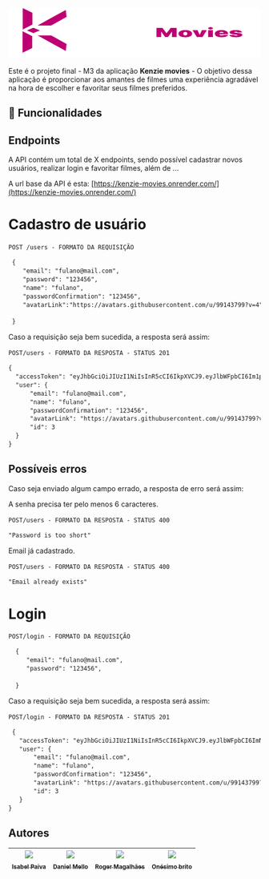  [<img src="src/assets/logo.svg" height=100 width=1200>](https://idroid.vercel.app/)

<!-- <h1 align="center"> Projeto final M3 </h1>  -->

    
 Este é o projeto final - M3 da aplicação **Kenzie movies** - O objetivo dessa aplicação é proporcionar aos amantes de filmes uma experiência agradável na
 hora de escolher e favoritar seus filmes preferidos. 
     
<!--    [<img src="https://avatars.githubusercontent.com/u/122807663?v=4" height=400 width=1200>](https://idroid.vercel.app/) -->
   
   ## :hammer: Funcionalidades
   
   

  ##  Endpoints
  
  A API contém um total de X endpoints, sendo possível cadastrar novos usuários, realizar login e favoritar filmes, além de ... 
  
 A url base da API é esta: [https://kenzie-movies.onrender.com/](https://kenzie-movies.onrender.com/)
  
  # Cadastro de usuário
  
  `POST /users - FORMATO DA REQUISIÇÃO`
  
  ```markdown
   {
      "email": "fulano@mail.com",
      "password": "123456",
      "name": "fulano",
      "passwordConfirmation": "123456",
      "avatarLink":"https://avatars.githubusercontent.com/u/99143799?v=4"
        
   }
   ```

Caso a requisição seja bem sucedida, a resposta será assim:

`POST/users - FORMATO DA RESPOSTA - STATUS 201`

  ```markdown
{
	"accessToken": "eyJhbGciOiJIUzI1NiIsInR5cCI6IkpXVCJ9.eyJlbWFpbCI6Im1pZ2xlc0BtYWlsLmNvbSIsImlhdCI6MTY3Nzg3MjA1MCwiZXhwIjoxNjc3ODc1NjUwLCJzdWIiOiI0In0.PV665AVld2zHU5cNeiurzp0gRpQXm-4-x9s8Yg_OQmw",
	"user": {
		"email": "fulano@mail.com",
		"name": "fulano",
		"passwordConfirmation": "123456",
		"avatarLink": "https://avatars.githubusercontent.com/u/99143799?v=4",
		"id": 3
	}
}
```
## Possíveis erros 

Caso seja enviado algum campo errado, a resposta de erro será assim:

A senha precisa ter pelo menos 6 caracteres.

`POST/users - FORMATO DA RESPOSTA - STATUS 400`

  ```markdown
"Password is too short"
```
Email já cadastrado.

`POST/users - FORMATO DA RESPOSTA - STATUS 400`
  ```markdown
"Email already exists"
```
 # Login
 
`POST/login - FORMATO DA REQUISIÇÃO`
 
 ```markdown
   {
      "email": "fulano@mail.com",
      "password": "123456",
             
   }
   ```
   
 Caso a requisição seja bem sucedida, a resposta será assim:

`POST/login - FORMATO DA RESPOSTA - STATUS 201`


 ```markdown
  {
	"accessToken": "eyJhbGciOiJIUzI1NiIsInR5cCI6IkpXVCJ9.eyJlbWFpbCI6ImNsYXJpY2VAbWFpbC5jb20iLCJpYXQiOjE2Nzc4NzMzOTYsImV4cCI6MTY3Nzg3Njk5Niwic3ViIjoiMyJ9.umQpgvEEUkRRBrrViZUzd3_Z6Nj5oUy5FfudDjw6BGk",
	"user": {
		"email": "fulano@mail.com",
		"name": "fulano",
		"passwordConfirmation": "123456",
		"avatarLink": "https://avatars.githubusercontent.com/u/99143799?v=4",
		"id": 3
	}
}
   ```
   
 ## Autores
 
| [<img src="https://avatars.githubusercontent.com/u/110136069?v=4" width=200><br><sub>Isabel Paiva</sub>](https://github.com/isabelpaiva) |  [<img src="https://avatars.githubusercontent.com/u/110182130?v=4" width=200><br><sub>Daniel Mello</sub>](https://github.com/DMCFaria) | [<img src="https://ca.slack-edge.com/TQZR39SET-U03TMPVTXNZ-fe056e3cb69f-72" width=200><br><sub>Roger Magalhães</sub>](https://github.com/Rogermferr) | [<img src="https://avatars.githubusercontent.com/u/99143799?s=120&v=4" width=200><br><sub>Onésimo brito</sub>](https://github.com/briito)
| :---: | :---: | :---: |  :---: |
